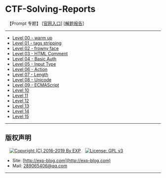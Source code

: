 # CTF-Solving-Reports
　【Prompt 专题】 [[官网入口](http://prompt.ml)] [[解题报告](http://exp-blog.com/2019/03/18/pid-3608/)]

------

- [Level 00 - warm up](https://github.com/lyy289065406/CTF-Solving-Reports/tree/master/prompt/Level%2000%20-%20warm%20up)
- [Level 01 - tags stripping](https://github.com/lyy289065406/CTF-Solving-Reports/tree/master/prompt/Level%2001%20-%20tags%20stripping)
- [Level 02 - frowny face](https://github.com/lyy289065406/CTF-Solving-Reports/tree/master/prompt/Level%2002%20-%20frowny%20face)
- [Level 03 - HTML Comment](https://github.com/lyy289065406/CTF-Solving-Reports/tree/master/prompt/Level%2003%20-%20HTML%20Comment)
- [Level 04 - Basic Auth](https://github.com/lyy289065406/CTF-Solving-Reports/tree/master/prompt/Level%2004%20-%20Basic%20Auth)
- [Level 05 - Input Type](https://github.com/lyy289065406/CTF-Solving-Reports/tree/master/prompt/Level%2005%20-%20Input%20Type)
- [Level 06 - Action](https://github.com/lyy289065406/CTF-Solving-Reports/tree/master/prompt/Level%2006%20-%20Action)
- [Level 07 - Length](https://github.com/lyy289065406/CTF-Solving-Reports/tree/master/prompt/Level%2007%20-%20Length)
- [Level 08 - Unicode](https://github.com/lyy289065406/CTF-Solving-Reports/tree/master/prompt/Level%2008%20-%20Unicode)
- [Level 09 - ECMAScript](https://github.com/lyy289065406/CTF-Solving-Reports/tree/master/prompt/Level%2009%20%E2%80%93%20ECMAScript)
- [Level 10](#)
- [Level 11](#)
- [Level 12](#)
- [Level 13](#)
- [Level 14](#)
- [Level 15](#)

------

## 版权声明

　[![Copyright (C) 2016-2019 By EXP](https://img.shields.io/badge/Copyright%20(C)-2016~2019%20By%20EXP-blue.svg)](http://exp-blog.com)　[![License: GPL v3](https://img.shields.io/badge/License-GPL%20v3-blue.svg)](https://www.gnu.org/licenses/gpl-3.0)
  

- Site: [http://exp-blog.com](http://exp-blog.com) 
- Mail: <a href="mailto:289065406@qq.com?subject=[EXP's Github]%20Your%20Question%20（请写下您的疑问）&amp;body=What%20can%20I%20help%20you?%20（需要我提供什么帮助吗？）">289065406@qq.com</a>


------

